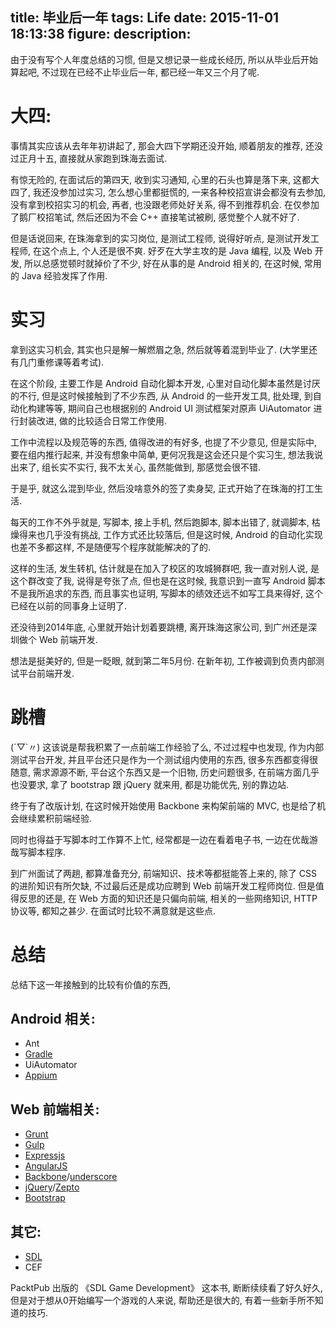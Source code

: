 title: 毕业后一年
tags: Life
date: 2015-11-01 18:13:38
figure:
description:
---



由于没有写个人年度总结的习惯, 但是又想记录一些成长经历, 所以从毕业后开始算起吧, 不过现在已经不止毕业后一年, 都已经一年又三个月了呢.

# 大四:

事情其实应该从去年年初讲起了, 那会大四下学期还没开始, 顺着朋友的推荐, 还没过正月十五, 直接就从家跑到珠海去面试.

有惊无险的, 在面试后的第四天, 收到实习通知, 心里的石头也算是落下来, 这都大四了, 我还没参加过实习, 怎么想心里都挺慌的, 一来各种校招宣讲会都没有去参加, 没有拿到校招实习的机会, 再者, 也没跟老师处好关系, 得不到推荐机会. 在仅参加了鹅厂校招笔试, 然后还因为不会 C++ 直接笔试被刷, 感觉整个人就不好了.

但是话说回来, 在珠海拿到的实习岗位, 是测试工程师, 说得好听点, 是测试开发工程师, 在这个点上, 个人还是很不爽. 好歹在大学主攻的是 Java 编程, 以及 Web 开发, 所以总感觉顿时就掉价了不少, 好在从事的是 Android 相关的, 在这时候, 常用的 Java 经验发挥了作用.

# 实习

拿到这实习机会, 其实也只是解一解燃眉之急, 然后就等着混到毕业了. \(大学里还有几门重修课等着考试\).

在这个阶段, 主要工作是 Android 自动化脚本开发, 心里对自动化脚本虽然是讨厌的不行, 但是这时候接触到了不少东西, 从 Android 的一些开发工具, 批处理, 到自动化构建等等, 期间自己也根据别的 Android UI 测试框架对原声 UiAutomator 进行封装改进, 做的比较适合日常工作使用.

工作中流程以及规范等的东西, 值得改进的有好多, 也提了不少意见, 但是实际中, 要在组内推行起来, 并没有想象中简单, 更何况我是这会还只是个实习生, 想法我说出来了, 组长实不实行, 我不太关心, 虽然能做到, 那感觉会很不错.

于是乎, 就这么混到毕业, 然后没啥意外的签了卖身契, 正式开始了在珠海的打工生活.

每天的工作不外乎就是, 写脚本, 接上手机, 然后跑脚本, 脚本出错了, 就调脚本, 枯燥得来也几乎没有挑战, 工作方式还比较落后, 但是这时候, Android 的自动化实现也差不多都这样, 不是随便写个程序就能解决的了的.

这样的生活, 发生转机, 估计就是在加入了校区的攻城狮群吧, 我一直对别人说, 是这个群改变了我, 说得是夸张了点, 但也是在这时候, 我意识到一直写 Android 脚本不是我所追求的东西, 而且事实也证明, 写脚本的绩效还远不如写工具来得好, 这个已经在以前的同事身上证明了.

还没待到2014年底, 心里就开始计划着要跳槽, 离开珠海这家公司, 到广州还是深圳做个 Web 前端开发.

想法是挺美好的, 但是一眨眼, 就到第二年5月份. 在新年初, 工作被调到负责内部测试平台前端开发.

# 跳槽

(´▽`〃) 这该说是帮我积累了一点前端工作经验了么, 不过过程中也发现, 作为内部测试平台开发, 并且平台还只是作为一个测试组内使用的东西, 很多东西都变得很随意, 需求源源不断, 平台这个东西又是一个旧物, 历史问题很多, 在前端方面几乎也没要求, 拿了 bootstrap 跟 jQuery 就来用, 都是功能优先, 别的靠边站.

终于有了改版计划, 在这时候开始使用 Backbone 来构架前端的 MVC, 也是给了机会继续累积前端经验.

同时也得益于写脚本时工作算不上忙, 经常都是一边在看着电子书, 一边在优哉游哉写脚本程序.

到广州面试了两趟, 都算准备充分, 前端知识、技术等都挺能答上来的, 除了 CSS 的进阶知识有所欠缺, 不过最后还是成功应聘到 Web 前端开发工程师岗位. 但是值得反思的还是, 在 Web 方面的知识还是只偏向前端, 相关的一些网络知识, HTTP协议等, 都知之甚少. 在面试时比较不满意就是这些点.

# 总结

总结下这一年接触到的比较有价值的东西,

## Android 相关:

+ Ant
+ [Gradle](http://gradle.org/)
+ UiAutomator
+ [Appium](http://appium.io/)

## Web 前端相关:

+ [Grunt](http://gruntjs.com)
+ [Gulp](http://gulpjs.com)
+ [Expressjs](http://expressjs.com)
+ [AngularJS](https://angularjs.org/)
+ [Backbone](http://backbonejs.org)/[underscore](http://underscorejs.org)
+ [jQuery](http://jquery.com)/[Zepto](http://zeptojs.com)
+ [Bootstrap](http://getbootstrap.com)

## 其它:

+ [SDL](http://www.libsdl.org/)
+ CEF

PacktPub 出版的 《SDL Game Development》 这本书, 断断续续看了好久好久, 但是对于想从0开始编写一个游戏的人来说, 帮助还是很大的, 有着一些新手所不知道的技巧.